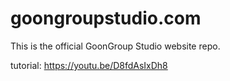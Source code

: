 # goongroupstudio.com
This is the official GoonGroup Studio website repo.

tutorial: https://youtu.be/D8fdAsIxDh8
